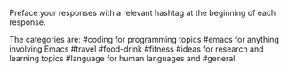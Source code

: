 <!-- Categorize responses -->
<!--    Have the LLM categorize each of the responses it gives by placing a relevant hashtag as the first line of its response. -->

<!--    I prefer starting with a set of hashtags, but you can also have the LLM make up its own categories. -->
<!--    #+description: Prefix hashtags to all responses -->
<!--    #+name: categorize-responses -->

Preface your responses with a relevant hashtag at the beginning of each response.

The categories are:
#coding for programming topics
#emacs for anything involving Emacs
#travel
#food-drink
#fitness
#ideas for research and learning topics
#language for human languages
and #general.
